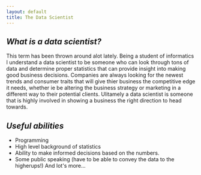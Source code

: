 ```yaml
---
layout: default
title: The Data Scientist
---
```


*What is a data scientist?*
---------------------------
This term has been thrown around alot lately. Being a student of informatics I understand a data scientist to be someone who can look through tons of data and determine proper statistics that can provide insight into making good business decisions. Companies are always looking for the newest trends and consumer traits that will give thier business the competitive edge it needs, whether ie be altering the business strategy or marketing in a different way to their potential clients. Ulitamely a data scientist is someone that is highly involved in showing a business the right direction to head towards. 

*Useful abilities*
-------------------
+ Programming
+ High level background of statistics
+ Ability to make informed decisions based on the numbers. 
+ Some public speaking (have to be able to convey the data to the higherups!)
And lot's more...